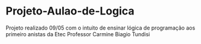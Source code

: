 # Projeto-Aulao-de-Logica
Projeto realizado 09/05 com o intuito de ensinar lógica de programação aos primeiro anistas da Etec Professor Carmine Biagio Tundisi
